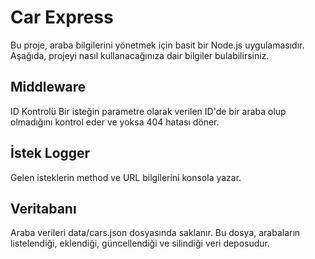 <h1>Car Express</h1>
Bu proje, araba bilgilerini yönetmek için basit bir Node.js uygulamasıdır. Aşağıda, projeyi nasıl kullanacağınıza dair bilgiler bulabilirsiniz.

<h2>Middleware</h2>

ID Kontrolü
Bir isteğin parametre olarak verilen ID'de bir araba olup olmadığını kontrol eder ve yoksa 404 hatası döner.

<h2>İstek Logger</h2>

Gelen isteklerin method ve URL bilgilerini konsola yazar.

<h2>Veritabanı</h2>

Araba verileri data/cars.json dosyasında saklanır. Bu dosya, arabaların listelendiği, eklendiği, güncellendiği ve silindiği veri deposudur.
